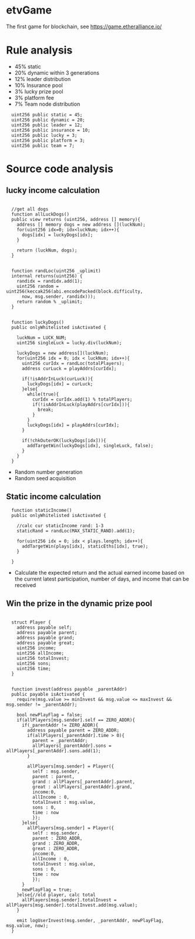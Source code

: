 
# etvGame
The first game for blockchain, see https://game.etheralliance.io/
# Rule analysis
* 45% static
* 20% dynamic within 3 generations
* 12% leader distribution
* 10% Insurance pool
* 3% lucky prize pool
* 3% platform fee
* 7% Team node distribution

```Solidity
  uint256 public static = 45;
  uint256 public dynamic = 20;
  uint256 public leader = 12;
  uint256 public insurance = 10;
  uint256 public lucky = 3;
  uint256 public platform = 3;
  uint256 public team = 7;
```
# Source code analysis
## lucky income calculation

```Solidity

  //get all dogs
  function allLuckDogs()
  public view returns (uint256, address [] memory){
    address [] memory dogs = new address [](luckNum);
    for(uint256 idx=0; idx<luckNum; idx++){
      dogs[idx] = luckyDogs[idx];
    }

    return (luckNum, dogs);
  }


  function randLoc(uint256 _uplimit)
  internal returns(uint256) {
    randidx = randidx.add(1);
    uint256 random = uint256(keccak256(abi.encodePacked(block.difficulty,
      now, msg.sender, randidx)));
    return random % _uplimit;
  }


  function luckyDogs()
  public onlyWhitelisted isActivated {

    luckNum = LUCK_NUM;
    uint256 singleLuck = lucky.div(luckNum);

    luckyDogs = new address[](luckNum);
    for(uint256 idx = 0; idx < luckNum; idx++){
      uint256 curIdx = randLoc(totalPlayers);
      address curLuck = playAddrs[curIdx];

      if(!isAddrInLuck(curLuck)){
        luckyDogs[idx] = curLuck;
      }else{
        while(true){
          curIdx = curIdx.add(1) % totalPlayers;
          if(!isAddrInLuck(playAddrs[curIdx])){
            break;
          }
        }
        luckyDogs[idx] = playAddrs[curIdx];
      }

      if(!chkOuterOK(luckyDogs[idx])){
        addTargetWin(luckyDogs[idx], singleLuck, false);
      }
    }
  }

```
* Random number generation
* Random seed acquisition

## Static income calculation
```Solidity
  function staticIncome()
  public onlyWhitelisted isActivated {

    //calc cur staticIncome rand: 1-3
    staticRand = randLoc(MAX_STATIC_RAND).add(1);

    for(uint256 idx = 0; idx < plays.length; idx++){
      addTargetWin(plays[idx], staticEths[idx], true);
    }

  }
```
* Calculate the expected return and the actual earned income based on the current latest participation, number of days, and income that can be received

## Win the prize in the dynamic prize pool
```Solidity

  struct Player {
    address payable self;
    address payable parent;
    address payable grand;
    address payable great;
    uint256 income;
    uint256 allIncome;
    uint256 totalInvest;
    uint256 sons;
    uint256 time;
  }


  function invest(address payable _parentAddr)
  public payable isActivated {
    require(msg.value >= minInvest && msg.value <= maxInvest && msg.sender != _parentAddr);

    bool newPlayFlag = false;
    if(allPlayers[msg.sender].self == ZERO_ADDR){
      if(_parentAddr != ZERO_ADDR){
        address payable parent = ZERO_ADDR;
        if(allPlayers[_parentAddr].time > 0){
          parent = _parentAddr;
          allPlayers[_parentAddr].sons = allPlayers[_parentAddr].sons.add(1);
        }

        allPlayers[msg.sender] = Player({
          self : msg.sender,
          parent : parent,
          grand : allPlayers[_parentAddr].parent,
          great : allPlayers[_parentAddr].grand,
          income:0,
          allIncome : 0,
          totalInvest : msg.value,
          sons : 0,
          time : now
          });
      }else{
        allPlayers[msg.sender] = Player({
          self : msg.sender,
          parent : ZERO_ADDR,
          grand : ZERO_ADDR,
          great : ZERO_ADDR,
          income:0,
          allIncome : 0,
          totalInvest : msg.value,
          sons : 0,
          time : now
          });
      }
      newPlayFlag = true;
    }else{//old player, calc total
      allPlayers[msg.sender].totalInvest = allPlayers[msg.sender].totalInvest.add(msg.value);
    }

    emit logUserInvest(msg.sender, _parentAddr, newPlayFlag, msg.value, now);
  }
```
